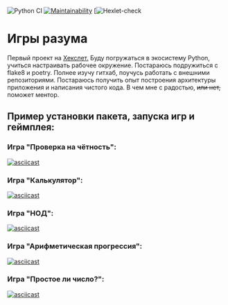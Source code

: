 ![Python CI](https://github.com/GovindaChandra/python-project-lvl1/actions/workflows/make_lint.yml/badge.svg) [![Maintainability](https://api.codeclimate.com/v1/badges/a99a88d28ad37a79dbf6/maintainability)](https://codeclimate.com/github/codeclimate/codeclimate/maintainability) [![Hexlet-check](https://github.com/GovindaChandra/python-project-lvl1/actions/workflows/hexlet-check.yml/badge.svg)
# Игры разума

Первый проект на [Хекслет.](https://ru.hexlet.io/my/projects)
Буду погружаться в экосистему Python, учиться настраивать рабочее окружение. Постараюсь подружиться с flake8 и poetry. Полнее изучу гитхаб, поучусь работать с внешними репозиториями. Постараюсь получить опыт построения архитектуры приложения и написания чистого кода. В чем мне с радостью, ~~или нет,~~ поможет ментор.

## Пример установки пакета, запуска игр и геймплея:

### Игра "Проверка на чётность":
[![asciicast](https://asciinema.org/a/hc5Qe5Y9Edn4luGSrt0yfq0z8.svg)](https://asciinema.org/a/hc5Qe5Y9Edn4luGSrt0yfq0z8)

### Игра "Калькулятор":
[![asciicast](https://asciinema.org/a/N3nuhQoZAoBzKnMvLK1VuKSgi.svg)](https://asciinema.org/a/N3nuhQoZAoBzKnMvLK1VuKSgi)

### Игра "НОД":
[![asciicast](https://asciinema.org/a/YSFajAKoXYxTHWYarYkl0mMbn.svg)](https://asciinema.org/a/YSFajAKoXYxTHWYarYkl0mMbn)

### Игра "Арифметическая прогрессия":
[![asciicast](https://asciinema.org/a/W68hffS5E6VguoyMebyxdW7z3.svg)](https://asciinema.org/a/W68hffS5E6VguoyMebyxdW7z3)

### Игра "Простое ли число?":
[![asciicast](https://asciinema.org/a/uBKIhqmDge1W8P6fHHZ2SXZ1D.svg)](https://asciinema.org/a/uBKIhqmDge1W8P6fHHZ2SXZ1D)